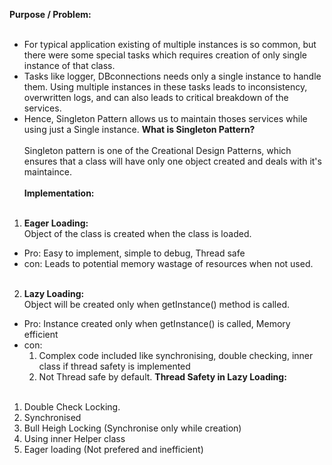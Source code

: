 **Purpose / Problem:**<br><br>
* For typical application existing of multiple instances is so common, but there were some special tasks which requires creation of only single instance of that class.
* Tasks like logger, DBconnections needs only a single instance to handle them. Using multiple instances in these tasks leads to inconsistency, overwritten logs, and can also leads to critical breakdown of the services.
* Hence, Singleton Pattern allows us to maintain thoses services while using just a Single instance.
**What is Singleton Pattern?**<br><br>
Singleton pattern is one of the Creational Design Patterns, which ensures that a class will have only one object created and deals with it's maintaince.<br><br>
**Implementation:**<br><br>
1. **Eager Loading:**<br>
Object of the class is created when the class is loaded.
* Pro: Easy to implement, simple to debug, Thread safe<br>
* con: Leads to potential memory wastage of resources when not used.<br><br>
2. **Lazy Loading:**<br>
Object will be created only when getInstance() method is called.
* Pro: Instance created only when getInstance() is called, Memory efficient
* con: 
    1. Complex code included like synchronising, double checking, inner class if thread safety is implemented
    2. Not Thread safe by default.
**Thread Safety in Lazy Loading:**<br><br>
1. Double Check Locking.
2. Synchronised 
3. Bull Heigh Locking (Synchronise only while creation)
4. Using inner Helper class
5. Eager loading (Not prefered and inefficient)